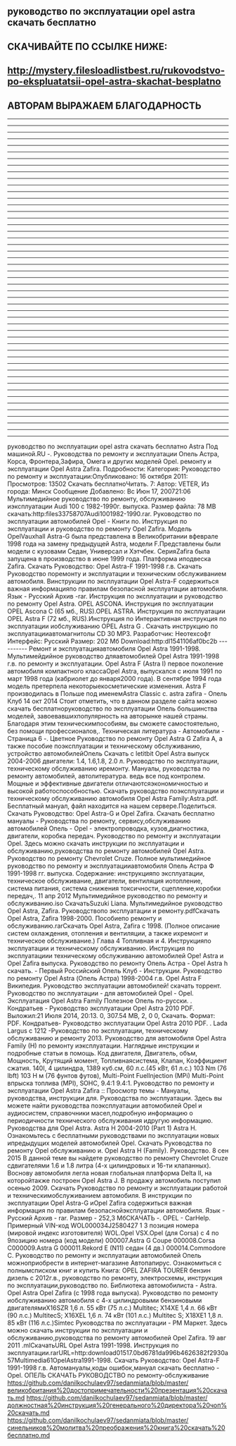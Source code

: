 руководство по эксплуатации opel astra скачать бесплатно
--------------------------------------------------
СКАЧИВАЙТЕ ПО ССЫЛКЕ НИЖЕ:
--------------------------------------------------
http://mystery.filesloadlistbest.ru/rukovodstvo-po-ekspluatatsii-opel-astra-skachat-besplatno
--------------------------------------------------
АВТОРАМ ВЫРАЖАЕМ БЛАГОДАРНОСТЬ
--------------------------------------------------
--------------------------------------------------
--------------------------------------------------
--------------------------------------------------
--------------------------------------------------
--------------------------------------------------
--------------------------------------------------
--------------------------------------------------
--------------------------------------------------
--------------------------------------------------
--------------------------------------------------
--------------------------------------------------
--------------------------------------------------
--------------------------------------------------
--------------------------------------------------
--------------------------------------------------
--------------------------------------------------
--------------------------------------------------
--------------------------------------------------
--------------------------------------------------
--------------------------------------------------
--------------------------------------------------
--------------------------------------------------
--------------------------------------------------
--------------------------------------------------
--------------------------------------------------
--------------------------------------------------
--------------------------------------------------
--------------------------------------------------
--------------------------------------------------
--------------------------------------------------
--------------------------------------------------
--------------------------------------------------
--------------------------------------------------
--------------------------------------------------
--------------------------------------------------
--------------------------------------------------
--------------------------------------------------
--------------------------------------------------
--------------------------------------------------
--------------------------------------------------
--------------------------------------------------
--------------------------------------------------
--------------------------------------------------
--------------------------------------------------
--------------------------------------------------
--------------------------------------------------
--------------------------------------------------
--------------------------------------------------
--------------------------------------------------
руководство по эксплуатации opel astra скачать бесплатно Astra  Под машиной.RU -. Руководства по ремонту и эксплуатации Опель Астра, Корса, Фронтера,Зафира, Омега и других моделей Opel.  ремонту и эксплуатации Opel Astra Zafira. Подробности: Категория: Руководство по ремонту и эксплуатации:Опубликовано: 16 октября 2011: Просмотров: 13502  Скачать бесплатноЧитать. 7: Автор: VETER, Из города: Минск Сообщение Добавлено: Вс Июн 17, 200721:06  Мультимедийное руководство по ремонту, обслуживанию иэксплуатации Audi 100 с 1982-1990г. выпуска. Размер файла: 78 MB скачать:http:files33758707Audi1001982-1990.rar. Руководство по эксплуатации автомобилей Opel - Книги по. Инструкция по эксплуатации и руководство по ремонту Opel Zafira. Модель OpelVauxhall Astra-G была представлена в Великобритании вфеврале 1998 года на замену предыдущей Astra, модели F.Представлены были модели с кузовами Седан, Универсал и Хэтчбек. СерияZafira была запущена в производство в июне 1999 года. Платформа иподвеска Zafira. Скачать Руководство: Opel Astra-F 1991-1998 г.в.  Скачать Руководство поремонту и эксплуатации  и техническим обслуживанием автомобиля. Винструкции по эксплуатации Opel Astra-F содержиться важная информацияпо правилам безопасной эксплуатации автомобиля. Язык - Русский Архив -rar. Инструкция по эксплуатации и руководство по ремонту Opel Astra. OPEL ASCONA. Инструкция по эксплуатации OPEL Ascona C (65 мб., RUS).OPEL ASTRA. Инструкция по эксплуатации OPEL Astra F (72 мб., RUS).Инструкция по  Интерактивная инструкция по эксплуатации иобслуживанию OPEL Astra G . Скачать инструкцию по эксплуатацииавтомагнитолы CD 30 MP3. Разработчик: Неотехсофт Интерфейс: Русский Размер: 202 Мб Download:http:dl1541106af0bc2b ---------- Ремонт и эксплуатацияавтомобиля Opel Astra 1991-1998. Мультимейдийное руководство дляавтомобилей Opel Astra 1991-1998 г.в. по ремонту и эксплуатации. Opel Astra F (Astra I)  первое поколение автомобиля компактного классаOpel Astra, выпускался с июля 1991 по март 1998 года (кабриолет до января2000 года). В сентябре 1994 года модель претерпела некоторыекосметические изменения. Astra F производилась в Польше под именемAstra Classic с. astra  zafira - Опель Клуб
14 окт 2014  Стоит отметить, что в данном разделе сайта можно скачать бесплатноруководство по эксплуатации Опель большинства моделей, завоевавшихпопулярность на авторынке нашей страны. Благодаря этим техническимпособиям, вы сможете самостоятельно, без помощи профессионалов,. Техническая литература - Автомобили - Страница 6 -. Цветное Руководство по ремонту Opel Astra G  Zafira A, а также пособие поэксплуатации и техническому обслуживанию, устройство автомобилейОпель  Скачать c letitbit Opel Astra выпуск 2004-2006 двигатели: 1.4, 1.6,1.8, 2.0 л. Руководство по эксплуатации, техническому обслуживанию иремонту. Мануалы, руководства по ремонту автомобилей, автолитература. ведь все под контролем. Мощные и эффективные двигатели отличаютсяэкономичностью и высокой работоспособностью. Скачать руководство поэксплуатации и техническому обслуживанию автомобиля Opel Astra Family:Astra.pdf. Бесплатный мануал, файл находится на нашем сервере.Поделиться. Скачать Руководство: Opel Astra-G и Opel Zafira. Скачать бесплатно мануалы - Руководства по ремонту, сервису,обслуживанию автомобилей Опель - Opel - электропроводка, кузов,диагностика, двигатели, коробка передач. Руководство по ремонту и эксплуатации Opel. Здесь можно скачать инструкции по эксплуатации и обслуживанию,руководства по ремонту автомобилей Opel Astra. Руководство по ремонту Chevrolet Cruze. Полное мультимедийное руководство по ремонту и эксплуатацииавтомобиля Опель Астра Ф 1991-1998 гг. выпуска. Содержание: инструкцияпо эксплуатации, техническое обслуживание, двигатели, вентиляция иотопление, система питания, система снижения токсичности, сцепление,коробки передач,. 11 апр 2012  Мультимедийное руководство по ремонту и обслуживанию.iso СкачатьSuzuki Liana. Мультимедийное руководство  Opel Astra, Zafira. Руководствопо эксплуатации и ремонту.pdfСкачать Opel Astra, Zafira 1998-2000. Пособиепо ремонту и обслуживанию.rarСкачать Opel Astra, Zafira с 1998.
(Полное описание систем охлаждения, отопления и вентиляции, а также ихремонт и техническое обслуживание.) Глава 4 Топливная и  4. Инструкцияпо эксплуатации и техническому обслуживанию. Инструкция по эксплуатациии техническому обслуживанию автомобилей Ope! Astra и Opel Zafira выпуска. Руководство по ремонту Опель Астра - Opel Astra h скачать. - Первый Российский Опель Клуб - Инструкции. Руководство по ремонту Opel Astra (Опель Астра) 1998-2004 г.в. Opel Astra F  Википедия. Руководство эксплуатации автомобилей! скачать торрент. Руководство по эксплуатации - для автомобилей Opel - Opel. Эксплуатация Opel Astra Family  Полезное  Опель по-русски. . Кондратьев - Руководство эксплуатации Opel Astra  2010  PDF. Выложил:21 Июля 2014, 20:13. 0, 307.54 MB, 2, 0 0, Скачать. Формат: PDF. Кондратьев- Руководство эксплуатации Opel Astra  2010  PDF. . Lada Largus с 1212 -Руководство по эксплуатации, техническому обслуживанию и ремонту  2013. Руководство для автомобиля Opel Astra Family (H) по ремонту иэксплуатации. Наглядные инструкции и подробные статьи в помощь. Код двигателя, Двигатель, объм, Мощность, Крутящий момент, Топливнаясистема, Клапан, Коэффициент сжатия. 140I, 4 цилиндра, 1389 куб.см, 60 л.с.(45 кВт, 61 л.с.) 103 Nm (76 lbft) 103 Н  м (76 фунтов  футов), Multi-Point FuelInjection (MPi) Multi-Point впрыска топлива (MPI), SOHC, 9.4:1 9.4:1. Руководство по ремонту и эксплуатации Opel Astra  Zafira
:: Просмотр темы - Мануалы, руководства, инструкции для. Руководства по эксплуатации. Здесь вы можете найти руководства поэксплуатации автомобилей Opel и аудиосистем, справочники масел,подробную информацию о периодичности технического обслуживания идругую информацию.  Руководства для Opel Astra. Astra H 2004-2010 (Part 1)  Astra H. Ознакомьтесь с бесплатными руководствами по эксплуатации новых ипредыдущих моделей автомобилей Opel. Скачать Руководства по ремонту Opel обслуживанию и. Opel Astra H (Family). Руководство. 8 сен 2015  В данной теме вы найдете руководство по ремонту Chevrolet Cruze сдвигателями 1.6 и 1.8 литра (4-х цилиндровых и 16-ти клапанных).  Воснову автомобиля легла новая глобальная платформа Delta II, на которойтакже построен Opel Astra J. В продажу автомобиль поступил осенью 2009. Скачать Руководство по ремонту и эксплуатации  работой и техническимобслуживанием автомобиля. В инструкции по эксплуатации Opel Astra-G иOpel Zafira содержиться важная информация по правилам безопаснойэксплуатации автомобиля. Язык - Русский Архив - rar. Размер - 252,3 МбСКАЧАТЬ -. OPEL - CarHelp. Примерный VIN-код  WOL000034J2580427 1  3 позиция номера (мировой индекс изготовителя) WOL.Opel VSX.Opel (для Corsa) с 4 по 9позицию номера (код модели) 000007.Astra G Coupe 000008.Corsa C000009.Astra G 000011.Rekord E (N11) седан (4 дв.) 000014.Commodore C. Руководство по ремонту и эксплуатации автомобилей Опель можноприобрести в интернет-магазине Автопапирус. Ознакомиться с полнымсписком книг и купить  Книга: OPEL ZAFIRA TOURER бензин  дизель с 2012г.в., руководство по ремонту, электросхемы, инструкция по эксплуатации,руководство по. Библиотека автомобилиста - Astra. Opel Astra  Opel Zafira (с 1998 года выпуска). Руководство по ремонту иобслуживанию автомобиля с 4-х цилиндровыми бензиновыми двигателямиX16SZR 1,6 л.  55 кВт (75 л.с.) Multitec; X14XE 1,4 л.  66 кВт (90 л.с.) MultitecS; X16XEL 1,6 л.  74 кВт (101 л.с.) Multitec S; X18XE1 1,8 л.  85 кВт (116 л.с.)Simtec
Руководства по эксплуатации - РМ Маркет. Здесь можно скачать инструкции по эксплуатации и обслуживанию,руководства по ремонту автомобилей Opel Zafira. 19 авг 2011  .mlСкачатьURL Opel Astra 1991-1998. Инструкция по эксплуатации.rarURL=http:download01517.0bd6781da996b4626382f2930a57Multimedia61OpelAstra1991-1998. Скачать Руководство: Opel Astra-F 1991-1998 г.в. Автомануалы,коды ошибок,мануал скачать бесплатно - Opel. ОПЕЛЬ СКАЧАТЬ РУКОВОДСТВО по ремонту-обслуживание
https://github.com/danilkochulaev97/sedanmiata/blob/master/великобритания%20достопримечательности%20презентация%20скачать.md
https://github.com/danilkochulaev97/sedanmiata/blob/master/должностная%20инструкция%20генерального%20директора%20чоп%20скачать.md
https://github.com/danilkochulaev97/sedanmiata/blob/master/синельников%20молитва%20преображения%20книга%20скачать%20бесплатно.md